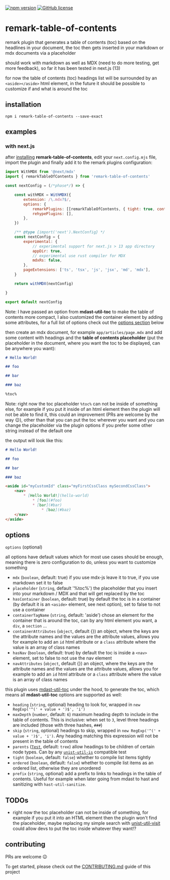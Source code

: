 [![npm version](https://img.shields.io/npm/v/remark-table-of-contents.svg?style=flat)](https://www.npmjs.com/package/remark-table-of-contents)
[![GitHub license](https://img.shields.io/github/license/chrisweb/remark-table-of-contents?style=flat)](https://github.com/chrisweb/remark-table-of-contents/blob/master/LICENSE)

# remark-table-of-contents

remark plugin that generates a table of contents (toc) based on the headlines in your document, the toc then gets inserted in your markdown or mdx documents via a placeholder

should work with markdown as well as MDX (need to do more testing, get more feedback), so far it has been tested in next.js (13)

for now the table of contents (toc) headings list will be surrounded by an `<aside></aside>` html element, in the future it should be possible to customize if and what is around the toc

## installation

```shell
npm i remark-table-of-contents --save-exact
```

## examples

### with next.js

after [installing](#installation) **remark-table-of-contents**, edit your `next.config.mjs` file, import the plugin and finally add it to the remark plugins configuration:

```js
import WithMDX from '@next/mdx'
import { remarkTableOfContents } from 'remark-table-of-contents'

const nextConfig = (/*phase*/) => {

    const withMDX = WithMDX({
        extension: /\.mdx?$/,
        options: {
            remarkPlugins: [[remarkTableOfContents, { tight: true, containerAttributes: { id: 'myCustomId', class: ['myFirstCssClass', 'mySecondCssClass'] } }]],
            rehypePlugins: [],
        },
    })

    /** @type {import('next').NextConfig} */
    const nextConfig = {
        experimental: {
            // experimental support for next.js > 13 app directory
            appDir: true,
            // experimental use rust compiler for MDX
            mdxRs: false,
        },
        pageExtensions: ['ts', 'tsx', 'js', 'jsx', 'md', 'mdx'],
    }

    return withMDX(nextConfig)

}

export default nextConfig
```

Note: I have passed an option from **mdast-util-toc** to make the table of contents more compact, I also customized the container element by adding some attributes, for a full list of options check out the [options section](#options) below

then create an mdx document, for example `app/articles/page.mdx` and add some content with headings and the **table of contents placeholder** (put the placeholder in the document, where you want the toc to be displayed, can be anywhere you want):

```md
# Hello World!

## foo

## bar

### baz

%toc%
```

Note: right now the toc placeholder `%toc%` can not be inside of something else, for example if you put it inside of an html element then the plugin will not be able to find it, this could an improvement (PRs are welcome by the way 😉), other than that you can put the toc wherever you want and you can change the placeholder via the plugin options if you prefer some other string instead of the default one

the output will look like this:

```md
# Hello World!

## foo

## bar

### baz

<aside id="myCustomId" class="myFirstCssClass mySecondCssClass">
    <nav>
        * [Hello World!](hello-world)
            * [foo](#foo)
            * [bar](#bar)
                * [baz](#baz)
    </nav>
</aside>
```

## options

`options` (optional)

all options have default values which for most use cases should be enough, meaning there is zero configuration to do, unless you want to customize something

* `mdx` (`boolean`, default: true) if you use mdx-js leave it to true, if you use markdown set it to false
* `placeholder` (`string`, default '%toc%') the placeholder that you insert into your markdown / MDX and that will get replaced by the toc
* `hasContainer` (`boolean`, default: true) by default the toc is in a container (by default it is an `<aside>` element, see next option), set to false to not use a container
* `containerTagName` (`string`, default: 'aside') chose an element for the container that is around the toc, can by any html element you want, a `div`, a `section` ...
* `containerAttributes` (`object`, default {}) an object, where the keys are the attribute names and the values are the attribute values, allows you for example to add an `id` html attribute or a `class` attribute where the value is an array of class names
* `hasNav` (`boolean`, default: true) by default the toc is inside a `<nav>` element, set to false to not use the nav element
* `navAttributes` (`object`, default {}) an object, where the keys are the attribute names and the values are the attribute values, allows you for example to add an `id` html attribute or a `class` attribute where the value is an array of class names

this plugin uses [mdast-util-toc](https://github.com/syntax-tree/mdast-util-toc) under the hood, to generate the toc, which means all **mdast-util-toc** options are supported as well:

* `heading` (`string`, optional) heading to look for, wrapped in `new RegExp('^(' + value + ')$', 'i')`
* `maxDepth` (`number`, default: `6`) maximum heading depth to include in the table of contents. This is inclusive: when set to `3`, level three headings are included (those with three hashes, `###`)
* `skip` (`string`, optional) headings to skip, wrapped in `new RegExp('^(' + value + ')$', 'i')`. Any heading matching this expression will not be present in the table of contents
* `parents` ([`Test`](https://github.com/syntax-tree/unist-util-is#test), default: `tree`) allow headings to be children of certain node types. Can by any [`unist-util-is`](https://github.com/syntax-tree/unist-util-is#isnode-test-index-parent-context) compatible test
* `tight` (`boolean`, default: `false`) whether to compile list items tightly
* `ordered` (`boolean`, default: `false`) whether to compile list items as an ordered list, otherwise they are unordered
* `prefix` (`string`, optional) add a prefix to links to headings in the table of contents. Useful for example when later going from mdast to hast and sanitizing with `hast-util-sanitize`.

## TODOs

* right now the toc placeholder can not be inside of something, for example if you put it into an HTML element then the plugin won't find the placeholder, maybe replacing my simple search with [unist-util-visit](https://www.npmjs.com/package/unist-util-visit) could allow devs to put the toc inside whatever they want!?

## contributing

PRs are welcome 😉

To get started, please check out the [CONTRIBUTING.md](CONTRIBUTING.md) guide of this project
